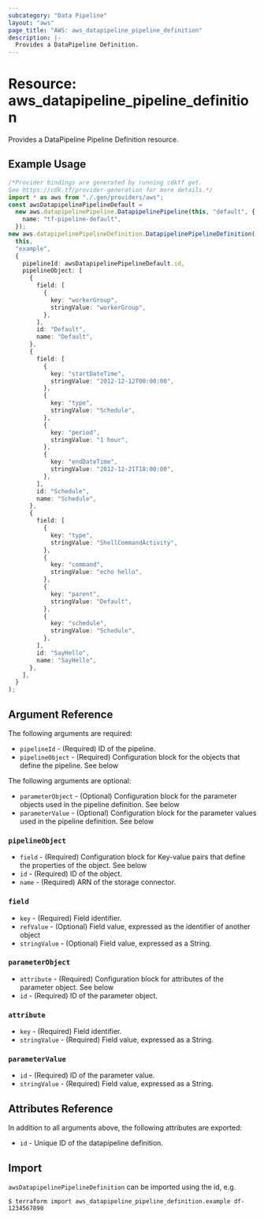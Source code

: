 ```yaml
---
subcategory: "Data Pipeline"
layout: "aws"
page_title: "AWS: aws_datapipeline_pipeline_definition"
description: |-
  Provides a DataPipeline Definition.
---
```


# Resource: aws\_datapipeline\_pipeline\_definition

Provides a DataPipeline Pipeline Definition resource.

## Example Usage

```typescript
/*Provider bindings are generated by running cdktf get.
See https://cdk.tf/provider-generation for more details.*/
import * as aws from "./.gen/providers/aws";
const awsDatapipelinePipelineDefault =
  new aws.datapipelinePipeline.DatapipelinePipeline(this, "default", {
    name: "tf-pipeline-default",
  });
new aws.datapipelinePipelineDefinition.DatapipelinePipelineDefinition(
  this,
  "example",
  {
    pipelineId: awsDatapipelinePipelineDefault.id,
    pipelineObject: [
      {
        field: [
          {
            key: "workerGroup",
            stringValue: "workerGroup",
          },
        ],
        id: "Default",
        name: "Default",
      },
      {
        field: [
          {
            key: "startDateTime",
            stringValue: "2012-12-12T00:00:00",
          },
          {
            key: "type",
            stringValue: "Schedule",
          },
          {
            key: "period",
            stringValue: "1 hour",
          },
          {
            key: "endDateTime",
            stringValue: "2012-12-21T18:00:00",
          },
        ],
        id: "Schedule",
        name: "Schedule",
      },
      {
        field: [
          {
            key: "type",
            stringValue: "ShellCommandActivity",
          },
          {
            key: "command",
            stringValue: "echo hello",
          },
          {
            key: "parent",
            stringValue: "Default",
          },
          {
            key: "schedule",
            stringValue: "Schedule",
          },
        ],
        id: "SayHello",
        name: "SayHello",
      },
    ],
  }
);

```

## Argument Reference

The following arguments are required:

* `pipelineId` - (Required) ID of the pipeline.
* `pipelineObject` - (Required) Configuration block for the objects that define the pipeline. See below

The following arguments are optional:

* `parameterObject` - (Optional) Configuration block for the parameter objects used in the pipeline definition. See below
* `parameterValue` - (Optional) Configuration block for the parameter values used in the pipeline definition. See below

### `pipelineObject`

* `field` - (Required) Configuration block for Key-value pairs that define the properties of the object. See below
* `id` - (Required) ID of the object.
* `name` - (Required) ARN of the storage connector.

### `field`

* `key` - (Required) Field identifier.
* `refValue` - (Optional) Field value, expressed as the identifier of another object
* `stringValue` - (Optional) Field value, expressed as a String.

### `parameterObject`

* `attribute` - (Required) Configuration block for attributes of the parameter object. See below
* `id` - (Required) ID of the parameter object.

### `attribute`

* `key` - (Required) Field identifier.
* `stringValue` - (Required) Field value, expressed as a String.

### `parameterValue`

* `id` - (Required) ID of the parameter value.
* `stringValue` - (Required) Field value, expressed as a String.

## Attributes Reference

In addition to all arguments above, the following attributes are exported:

* `id` - Unique ID of the datapipeline definition.

## Import

`awsDatapipelinePipelineDefinition` can be imported using the id, e.g.

```console
$ terraform import aws_datapipeline_pipeline_definition.example df-1234567890
```
